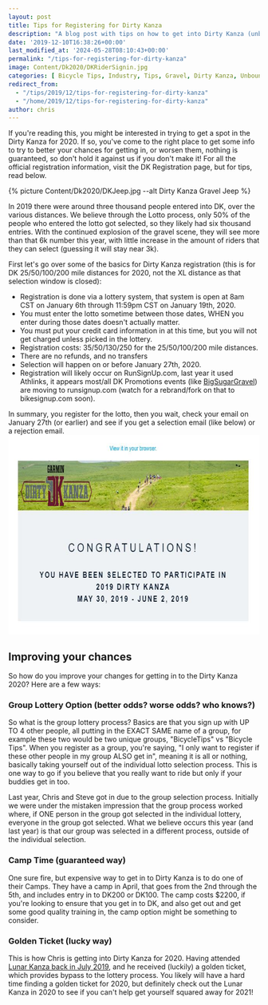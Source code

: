 ```yaml
---
layout: post
title: Tips for Registering for Dirty Kanza
description: "A blog post with tips on how to get into Dirty Kanza (unbound gravel) through the lottery process and through other means."
date: '2019-12-10T16:38:26+00:00'
last_modified_at: '2024-05-28T08:10:43+00:00'
permalink: "/tips-for-registering-for-dirty-kanza"
image: Content/Dk2020/DKRiderSignin.jpg
categories: [ Bicycle Tips, Industry, Tips, Gravel, Dirty Kanza, Unbound Gravel ]
redirect_from: 
  - "/tips/2019/12/tips-for-registering-for-dirty-kanza"
  - "/home/2019/12/tips-for-registering-for-dirty-kanza"
author: chris
---
```

If you're reading this, you might be interested in trying to get a spot in the Dirty Kanza for 2020. If so, you've come to the right place to get some info to try to better your chances for getting in, or worsen them, nothing is guaranteed, so don't hold it against us if you don't make it! For all the official registration information, visit the DK Registration page, but for tips, read below.

{% picture  Content/Dk2020/DKJeep.jpg --alt Dirty Kanza Gravel Jeep %}

In 2019 there were around three thousand people entered into DK, over the various distances. We believe through the Lotto process, only 50% of the people who entered the lotto got selected, so they likely had six thousand entries. With the continued explosion of the gravel scene, they will see more than that 6k number this year, with little increase in the amount of riders that they can select (guessing it will stay near 3k).

First let's go over some of the basics for Dirty Kanza registration (this is for DK 25/50/100/200 mile distances for 2020, not the XL distance as that selection window is closed):
- Registration is done via a lottery system, that system is open at 8am CST on January 6th through 11:59pm CST on January 19th, 2020.  
- You must enter the lotto sometime between those dates, WHEN you enter during those dates doesn't actually matter.  
- You must put your credit card information in at this time, but you will not get charged unless picked in the lottery.  
- Registration costs: $35/$50/$130/$250 for the 25/50/100/200 mile distances.  
- There are no refunds, and no transfers  
- Selection will happen on or before January 27th, 2020.  
- Registration will likely occur on RunSignUp.com, last year it used Athlinks, it appears most/all DK Promotions events (like [BigSugarGravel](/big-sugar-gravel-registration-sold-out)) are moving to runsignup.com (watch for a rebrand/fork on that to bikesignup.com soon).  

In summary, you register for the lotto, then you wait, check your email on January 27th (or earlier) and see if you get a selection email (like below) or a rejection email.
<img alt="Dirty Kanza Selection Email" src="/portals/18/Content/Dk2020/dkselection.JPG" style="width: 654px; height: 399px;" title="Dirty Kanza Selection Email" />

## Improving your chances
So how do you improve your changes for getting in to the Dirty Kanza 2020? Here are a few ways:
### Group Lottery Option (better odds? worse odds? who knows?)
So what is the group lottery process? Basics are that you sign up with UP TO 4 other people, all putting in the EXACT SAME name of a group, for example these two would be two unique groups, "BicycleTips" vs "Bicycle Tips". When you register as a group, you're saying, "I only want to register if these other people in my group ALSO get in", meaning it is all or nothing, basically taking yourself out of the individual lotto selection process. This is one way to go if you believe that you really want to ride but only if your buddies get in too.

Last year, Chris and Steve got in due to the group selection process. Initially we were under the mistaken impression that the group process worked where, if ONE person in the group got selected in the individual lottery, everyone in the group got selected. What we believe occurs this year (and last year) is that our group was selected in a different process, outside of the individual selection.

### Camp Time (guaranteed way)
One sure fire, but expensive way to get in to Dirty Kanza is to do one of their Camps. They have a camp in April, that goes from the 2nd through the 5th, and includes entry in to DK200 or DK100. The camp costs $2200, if you're looking to ensure that you get in to DK, and also get out and get some good quality training in, the camp option might be something to consider.

### Golden Ticket (lucky way)
This is how Chris is getting into Dirty Kanza for 2020. Having attended [Lunar Kanza back in July 2019](/2019-lunar-kanza-ride-review), and he received (luckily) a golden ticket, which provides bypass to the lottery process. You likely will have a hard time finding a golden ticket for 2020, but definitely check out the Lunar Kanza in 2020 to see if you can't help get yourself squared away for 2021!

